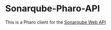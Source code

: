 # Sonarqube-Pharo-API

This is a Pharo client for the [Sonarqube Web API](https://next.sonarqube.com/sonarqube/web_api)


